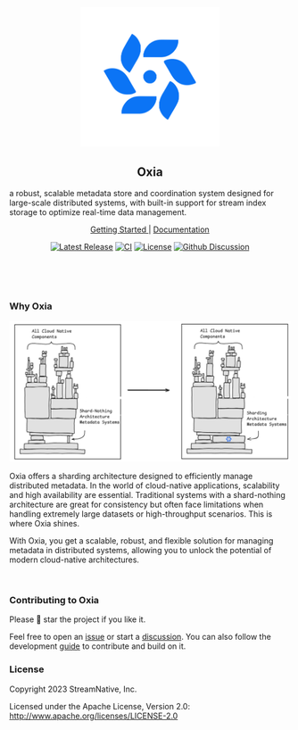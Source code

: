 <p align="center">
  <img src="docs/oxia-logo.svg" width="250"/>
</p>

<h2 align="center">Oxia</h1>
a robust, scalable metadata store and coordination system designed for large-scale distributed systems, with built-in support for stream index storage to optimize real-time data management.
<p align="center">
  <a href="https://github.com/streamnative/oxia/blob/main/docs/getting-started.md">Getting Started </a> | <a href="https://github.com/streamnative/oxia/tree/main/docs">Documentation</a>
</p>

<p align="center">
  <a href="https://github.com/streamnative/oxia/releases"><img src="https://img.shields.io/github/v/release/streamnative/oxia" alt="Latest Release"></a>
  <a href="https://github.com/streamnative/oxia/actions/workflows/pr_build_and_test.yaml/badge.svg"><img src="https://github.com/streamnative/oxia/actions/workflows/pr_build_and_test.yaml/badge.svg" alt="CI"></a>
  <a href="https://github.com/streamnative/oxia/blob/main/LICENSE"><img src="https://img.shields.io/badge/license-Apache%202.0-white.svg" alt="License"></a>
  <a href="https://github.com/streamnative/oxia/discussions/new/choose"><img src="https://img.shields.io/badge/Github-Discussion-blue.svg?logo=refinedgithub" alt="Github Discussion"></a>
</p>

<br><br><br>

### Why Oxia

<img src="docs/banner.svg" width="600"/>

Oxia offers a sharding architecture designed to efficiently manage distributed metadata. In the world of cloud-native applications, scalability and high availability are essential. Traditional systems with a shard-nothing architecture are great for consistency but often face limitations when handling extremely large datasets or high-throughput scenarios. This is where Oxia shines.

With Oxia, you get a scalable, robust, and flexible solution for managing metadata in distributed systems, allowing you to unlock the potential of modern cloud-native architectures.

<br>

### Contributing to Oxia

Please 🌟 star the project if you like it. 

Feel free to open an [issue](https://github.com/streamnative/oxia/issues/new) or start a [discussion](https://github.com/streamnative/oxia/discussions/new/choose). You can also follow the development [guide]() to contribute and build on it.

### License

Copyright 2023 StreamNative, Inc.

Licensed under the Apache License, Version 2.0: http://www.apache.org/licenses/LICENSE-2.0
